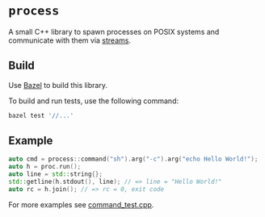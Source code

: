 # `process`

A small C++ library to spawn processes on POSIX systems and communicate
with them via [streams](https://en.cppreference.com/w/cpp/io).

## Build

Use [Bazel](https://bazel.build) to build this library.

To build and run tests, use the following command:

```sh
bazel test '//...'
```

## Example

```cpp
auto cmd = process::command("sh").arg("-c").arg("echo Hello World!");
auto h = proc.run();
auto line = std::string{};
std::getline(h.stdout(), line); // => line = "Hello World!"
auto rc = h.join(); // => rc = 0, exit code
```

For more examples see [command_test.cpp](process/command_test.cpp).
